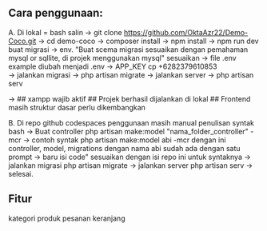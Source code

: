## Cara penggunaan:

A. Di lokal = bash salin -> git clone https://github.com/OktaAzr22/Demo-Coco.git
                         -> cd demo-coco
                         -> composer install
                         -> npm install
                         -> npm run dev
             buat migrasi -> env. "Buat scema migrasi sesuaikan dengan pemahaman  mysql or sqllite,   di              projek menggunakan mysql" sesuaikan 
                          -> file .env example diubah menjadi .env
                          -> APP_KEY cp +6282379610853   
                          -> jalankan migrasi -> php artisan migrate
                          -> jalankan server -> php artisan serv

   -> ## xampp wajib aktif
      ## Projek berhasil dijalankan di lokal
      ## Frontend masih struktur dasar perlu dikembangkan

B. Di repo github codespaces penggunaan masih manual penulisan syntak
      bash -> Buat controller php artisan make:model "nama_folder_controller" -mcr
           -> contoh syntak php artisan make:model abi -mcr
              dengan ini controller, model, migrations dengan nama abi sudah ada dengan satu prompt
           -> baru isi code" sesuaikan dengan isi repo ini untuk syntaknya
           -> jalankan migrasi php artisan migrate
           -> jalankan server php artisan serv
           -> selesai.

## Fitur 
kategori
produk
pesanan
keranjang

